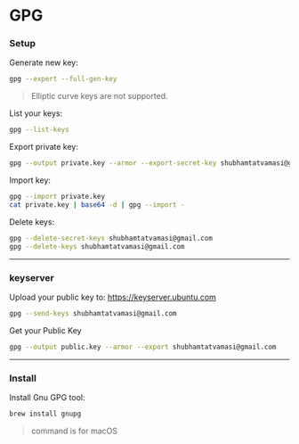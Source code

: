 # GPG

### Setup

Generate new key:
```bash
gpg --expert --full-gen-key
```
> Elliptic curve keys are not supported.

List your keys:
```bash
gpg --list-keys
```

Export private key:
```bash
gpg --output private.key --armor --export-secret-key shubhamtatvamasi@gmail.com
```

Import key:
```bash
gpg --import private.key
cat private.key | base64 -d | gpg --import -
```

Delete keys:
```bash
gpg --delete-secret-keys shubhamtatvamasi@gmail.com
gpg --delete-keys shubhamtatvamasi@gmail.com
```

---

### keyserver

Upload your public key to: https://keyserver.ubuntu.com
```bash
gpg --send-keys shubhamtatvamasi@gmail.com
```

Get your Public Key
```bash
gpg --output public.key --armor --export shubhamtatvamasi@gmail.com
```
---

### Install

Install Gnu GPG tool:
```bash
brew install gnupg
```
> command is for macOS
